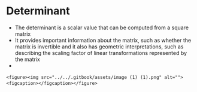 # Determinant

* The determinant is a scalar value that can be computed from a square matrix
* It provides important information about the matrix, such as whether the matrix is invertible and it also has geometric interpretations, such as describing the scaling factor of linear transformations represented by the matrix
*

    <figure><img src="../../.gitbook/assets/image (1) (1).png" alt=""><figcaption></figcaption></figure>
